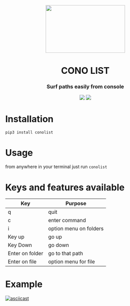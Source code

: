 <p align="center">
<img src="https://image.flaticon.com/icons/svg/2948/2948063.svg" height="150" width="250" />  
</p>
<h1 align="center">CONO LIST</h1>
<h3 align="center">Surf paths easily from console</h3>
<p align="center">
  <img src="https://img.shields.io/pypi/v/conolist"/>
  <img src="https://img.shields.io/github/issues/E-RROR/conolist"/>
</p>

# Installation
```
pip3 install conolist
```

# Usage
from anywhere in your terminal just run `conolist`

# Keys and features available
| Key | Purpose|
| --- | --- |
| q | quit |
| c  | enter command |
| i  | option menu on folders |
| Key up | go up |
| Key Down  | go down |
| Enter on folder | go to that path |
| Enter on file | option menu for file |

# Example
[![asciicast](https://asciinema.org/a/345593.svg)](https://asciinema.org/a/345593)
